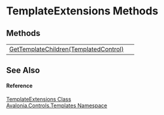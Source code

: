 # TemplateExtensions Methods




## Methods
<table>
<tr>
<td><a href="M_Avalonia_Controls_Templates_TemplateExtensions_GetTemplateChildren">GetTemplateChildren(TemplatedControl)</a></td>
<td> </td>
</tr>
</table>

## See Also


#### Reference
<a href="T_Avalonia_Controls_Templates_TemplateExtensions">TemplateExtensions Class</a>  
<a href="N_Avalonia_Controls_Templates">Avalonia.Controls.Templates Namespace</a>  
